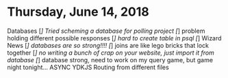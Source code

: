 # Thursday, June 14, 2018

Databases
    [*] Tried scheming a database for polling project
        [*] problem holding different possible responses
        [*] hard to create table in psql
    [*] Wizard News
        [*] databases are so strong!!!!
        [*] joins are like lego bricks that lock together
        [*] no writing a bunch of crap on your website, just import it from database
        [*] database strong, need to work on my query game, but game night tonight...
ASYNC
YDKJS
Routing from different files

